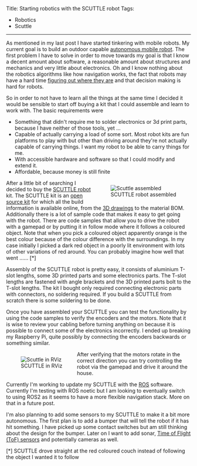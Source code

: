 Title: Starting robotics with the SCUTTLE robot
Tags:

- Robotics
- Scuttle

---

As mentioned in my last post I have started tinkering with mobile robots. My current goal is to
build an outdoor capable [autonomous mobile robot](https://en.wikipedia.org/wiki/Autonomous_robot).
The first problem I have to solve in order to move towards my goal is that I know a decent amount
about software, a reasonable amount about structures and mechanics and very little about electronics.
Oh and I know nothing about the robotics algorithms like how navigation works, the fact that robots
may have a hard time
[figuring out where they are](https://en.wikipedia.org/wiki/Simultaneous_localization_and_mapping)
and that decision making is hard for robots.

So in order to not have to learn all the things at the same time I decided it would be sensible to
start off buying a kit that I could assemble and learn to work with. The basic requirements were

- Something that didn't require me to solder electronics or 3d print parts, because I have neither
  of those tools, yet ...
- Capable of actually carrying a load of some sort. Most robot kits are fun platforms to play with
  but other than driving around they're not actually capable of carrying things. I want my robot to
  be able to carry things for me.
- With accessible hardware and software so that I could modify and extend it.
- Affordable, because money is still finite

<figure style="float:right">
<img alt="Scuttle assembled" src="/assets/images/robotics/scuttle/scuttle-assembled.jpg" />
<figcaption>SCUTTLE robot assembled</figcaption>
</figure>

After a little bit of searching I decided to buy the [SCUTTLE robot](https://scuttlerobot.org/) kit.
The SCUTTLE kit is an [open source kit](https://github.com/scuttlerobot) for which all the build
information is available online, from the [3D drawings](https://grabcad.com/library/scuttle-robot-v2-3-1)
to the material BOM. Additionally there is a lot of sample code that makes it easy to get going with
the robot. There are code samples that allow you to drive the robot with a gamepad or by putting it in
follow mode where it follows a coloured object. Note that when you pick a coloured object apparently
orange is the best colour because of the colour difference with the surroundings. In my case initially
I picked a dark red object in a poorly lit environment with lots of other variations of red around.
You can probably imagine how well that went ...... [*]

Assembly of the SCUTTLE robot is pretty easy, it consists of aluminium T-slot lengths, some 3D
printed parts and some electronics parts. The T-slot lengths are fastened with angle brackets and
the 3D printed parts bolt to the T-slot lengths. The kit I bought only required connecting electronic parts
with connectors, no soldering required. If you build a SCUTTLE from scratch there is some soldering to
be done.

Once you have assembled your SCUTTLE you can test the functionality by using the code samples to
verify the encoders and the motors. Note that it is wise to review your cabling before turning anything
on because it is possible to connect some of the electronics incorrectly. I ended up breaking my
Raspberry Pi, quite possibly by connecting the encoders backwards or something similar.

<figure style="float:left">
<img alt="Scuttle in RViz" src="/assets/images/robotics/scuttle/scuttle-rviz.png" />
<figcaption>SCUTTLE in RViz</figcaption>
</figure>

After verifying that the motors rotate in the correct direction you can try controlling the
robot via the gamepad and drive it around the house.

Currently I'm working to update my SCUTTLE with the [ROS](https://www.ros.org/) software. Currently
I'm testing with ROS noetic but I am looking to eventually switch to using ROS2 as it seems to have
a more flexible navigation stack. More on that in a future post.

I'm also planning to add some sensors to my SCUTTLE to make it a bit more autonomous. The first
plan is to add a bumper that will tell the robot if it has hit something. I have picked up some
contact switches but am still thinking about the design for the bumper. Later on I want to add
sonar, [Time of Flight (ToF) sensors](https://en.wikipedia.org/wiki/Time-of-flight_camera) and
potentially cameras as well.

[*] SCUTTLE drove straight at the red coloured couch instead of following the object I wanted it to follow
